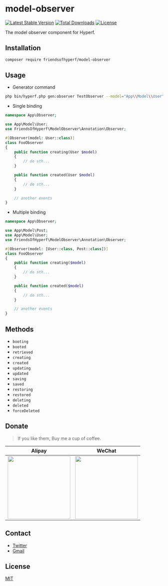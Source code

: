# model-observer

[![Latest Stable Version](https://img.shields.io/packagist/v/friendsofhyperf/model-observer)](https://packagist.org/packages/friendsofhyperf/model-observer)
[![Total Downloads](https://img.shields.io/packagist/dt/friendsofhyperf/model-observer)](https://packagist.org/packages/friendsofhyperf/model-observer)
[![License](https://img.shields.io/packagist/l/friendsofhyperf/model-observer)](https://github.com/friendsofhyperf/model-observer)

The model observer component for Hyperf.

## Installation

```bash
composer require friendsofhyperf/model-observer
```

## Usage

- Generator command

```bash
php bin/hyperf.php gen:observer TestObserver --model="App\\Model\\User"
```

- Single binding

```php
namespace App\Observer;

use App\Model\User;
use FriendsOfHyperf\ModelObserver\Annotation\Observer;

#[Observer(model: User::class)]
class FooObserver
{
    public function creating(User $model)
    {
        // do sth...
    }

    public function created(User $model)
    {
        // do sth...
    }

    // another events
}
```

- Multiple binding

```php
namespace App\Observer;

use App\Model\Post;
use App\Model\User;
use FriendsOfHyperf\ModelObserver\Annotation\Observer;

#[Observer(model: [User::class, Post::class])]
class FooObserver
{
    public function creating($model)
    {
        // do sth...
    }

    public function created($model)
    {
        // do sth...
    }

    // another events
}
```

## Methods

- `booting`
- `booted`
- `retrieved`
- `creating`
- `created`
- `updating`
- `updated`
- `saving`
- `saved`
- `restoring`
- `restored`
- `deleting`
- `deleted`
- `forceDeleted`

## Donate

> If you like them, Buy me a cup of coffee.

| Alipay | WeChat |
|  ----  |  ----  |
| <img src="https://hdj.me/images/alipay-min.jpg" width="200" height="200" />  | <img src="https://hdj.me/images/wechat-pay-min.jpg" width="200" height="200" /> |

## Contact

- [Twitter](https://twitter.com/huangdijia)
- [Gmail](mailto:huangdijia@gmail.com)

## License

[MIT](LICENSE)
